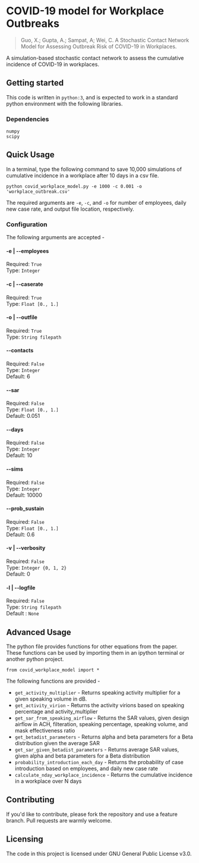 # COVID-19 model for Workplace Outbreaks
> Guo, X.; Gupta, A.; Sampat, A; Wei, C. A Stochastic Contact Network Model for Assessing Outbreak Risk of COVID-19 in Workplaces.

A simulation-based stochastic contact network to assess the cumulative incidence of COVID-19 in workplaces. 

## Getting started

This code is written in `python:3`, and is expected to work in a standard python environment with the following libraries.

### Dependencies
```
numpy
scipy
```

## Quick Usage

In a terminal, type the following command to save 10,000 simulations of cumulative incidence in a workplace after 10 days in a csv file.


```
python covid_workplace_model.py -e 1000 -c 0.001 -o 'workplace_outbreak.csv'
```

The required arguments are `-e`, `-c`, and `-o` for number of employees, daily new case rate, and output file location, respectively.

### Configuration

The following arguments are accepted - 

#### -e | --employees
Required: `True`  
Type: `Integer`  

#### -c | --caserate
Required: `True`  
Type: `Float [0., 1.]`  

#### -o | --outfile
Required: `True`  
Type: `String filepath`  

#### --contacts
Required: `False`  
Type: `Integer`  
Default: 6

#### --sar
Required: `False`  
Type: `Float [0., 1.]`  
Default: 0.051

#### --days
Required: `False`  
Type: `Integer`  
Default: 10

#### --sims
Required: `False`  
Type: `Integer`  
Default: 10000

#### --prob_sustain
Required: `False`  
Type: `Float [0., 1.]`  
Default: 0.6

#### -v | --verbosity
Required: `False`  
Type: `Integer {0, 1, 2}`  
Default: 0

#### -l | --logfile
Required: `False`  
Type: `String filepath`  
Default : `None`  


## Advanced Usage

The python file provides functions for other equations from the paper. These functions can be used by importing them in an ipython terminal or another python project. 

```
from covid_workplace_model import *
```

The following functions are provided - 
* `get_activity_multiplier` - Returns speaking activity multiplier for a given speaking volume in dB.
* `get_activity_virion` - Returns the activity virions based on speaking percentage and activity_multiplier
* `get_sar_from_speaking_airflow` - Returns the SAR values, given design airflow in ACH, filteration, speaking percentage, speaking volume, and mask effectiveness ratio
* `get_betadist_parameters` - Returns alpha and beta parameters for a Beta distribution given the average SAR
* `get_sar_given_betadist_parameters` - Returns average SAR values, given alpha and beta parameters for a Beta distribution
* `probability_introduction_each_day` - Returns the probability of case introduction based on employees, and daily new case rate
* `calculate_nday_workplace_incidence` - Returns the cumulative incidence in a workplace over N days

## Contributing

If you'd like to contribute, please fork the repository and use a feature
branch. Pull requests are warmly welcome.

## Licensing

The code in this project is licensed under GNU General Public License v3.0.